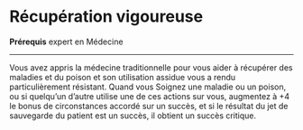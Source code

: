 # Récupération vigoureuse

<p><span id="ctl00_MainContent_DetailedOutput"><strong>Prérequis</strong> expert en Médecine<br></span></p>
<hr>
<p>Vous avez appris la médecine traditionnelle pour vous aider à récupérer des maladies et du poison et son utilisation assidue vous a rendu particulièrement résistant. Quand vous Soignez une maladie ou un poison, ou si quelqu’un d’autre utilise une de ces actions sur vous, augmentez à +4 le bonus de circonstances accordé sur un succès, et si le résultat du jet de sauvegarde du patient est un succès, il obtient un succès critique.&nbsp;</p>